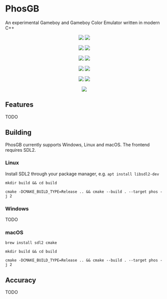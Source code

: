 # PhosGB

An experimental Gameboy and Gameboy Color Emulator written in modern C++

<p align="center">
  <img src="examples/Zelda_1.png">
  <img src="examples/Zelda_2.png">
</p>
<p align="center">
  <img src="examples/F1-Race_1.png">
  <img src="examples/F1-Race_2.png">
</p>
<p align="center">
  <img src="examples/SuperMarioLand_1.png">
  <img src="examples/SuperMarioLand_2.png">
</p>
<p align="center">
  <img src="examples/PokemonRed_1.png">
  <img src="examples/PokemonRed_2.png">
</p>
<p align="center">
  <img src="examples/Tetris_1.png">
  <img src="examples/Tetris_2.png">
</p>
<p align="center">
  <img src="examples/Debugger.png">
</p>

## Features

TODO

## Building

PhosGB currently supports Windows, Linux and macOS. The frontend requires SDL2.

### Linux

Install SDL2 through your package manager, e.g. ```apt install libsdl2-dev```

``` mkdir build && cd build ```

``` cmake -DCMAKE_BUILD_TYPE=Release .. && cmake --build . --target phos -j 2 ```

### Windows

TODO

### macOS

``` brew install sdl2 cmake ```

``` mkdir build && cd build ```

``` cmake -DCMAKE_BUILD_TYPE=Release .. && cmake --build . --target phos -j 2 ```

## Accuracy

TODO


